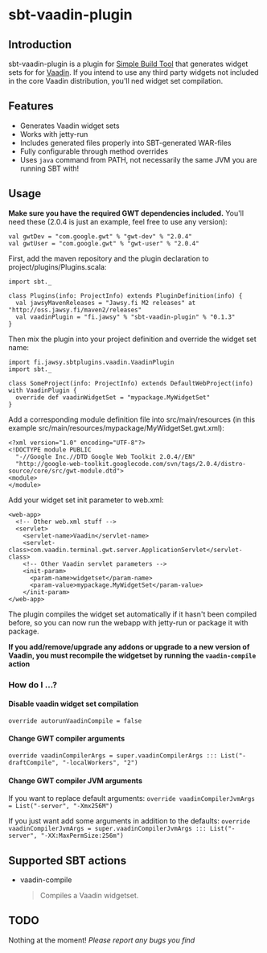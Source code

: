 sbt-vaadin-plugin
=================

## Introduction

sbt-vaadin-plugin is a plugin for [Simple Build Tool](http://code.google.com/p/simple-build-tool/) that generates widget sets for for [Vaadin](http://www.vaadin.com). If you intend to use any third party widgets not included in the core Vaadin distribution, you'll ned widget set compilation.

## Features

+ Generates Vaadin widget sets
+ Works with jetty-run
+ Includes generated files properly into SBT-generated WAR-files
+ Fully configurable through method overrides
+ Uses `java` command from PATH, not necessarily the same JVM you are running SBT with!

## Usage

**Make sure you have the required GWT dependencies included.**
You'll need these (2.0.4 is just an example, feel free to use any version):

    val gwtDev = "com.google.gwt" % "gwt-dev" % "2.0.4"
    val gwtUser = "com.google.gwt" % "gwt-user" % "2.0.4" 

First, add the maven repository and the plugin declaration to project/plugins/Plugins.scala:

    import sbt._

    class Plugins(info: ProjectInfo) extends PluginDefinition(info) {
      val jawsyMavenReleases = "Jawsy.fi M2 releases" at "http://oss.jawsy.fi/maven2/releases"
      val vaadinPlugin = "fi.jawsy" % "sbt-vaadin-plugin" % "0.1.3"
    }

Then mix the plugin into your project definition and override the widget set name:

    import fi.jawsy.sbtplugins.vaadin.VaadinPlugin
    import sbt._

    class SomeProject(info: ProjectInfo) extends DefaultWebProject(info) with VaadinPlugin {
      override def vaadinWidgetSet = "mypackage.MyWidgetSet"
    }

Add a corresponding module definition file into src/main/resources (in this example src/main/resources/mypackage/MyWidgetSet.gwt.xml):

    <?xml version="1.0" encoding="UTF-8"?>
    <!DOCTYPE module PUBLIC
      "-//Google Inc.//DTD Google Web Toolkit 2.0.4//EN"
      "http://google-web-toolkit.googlecode.com/svn/tags/2.0.4/distro-source/core/src/gwt-module.dtd">
    <module>
    </module>

Add your widget set init parameter to web.xml:

    <web-app>
      <!-- Other web.xml stuff -->
      <servlet>
        <servlet-name>Vaadin</servlet-name>
        <servlet-class>com.vaadin.terminal.gwt.server.ApplicationServlet</servlet-class>
        <!-- Other Vaadin servlet parameters -->
        <init-param>
          <param-name>widgetset</param-name>
          <param-value>mypackage.MyWidgetSet</param-value>
        </init-param>
    </web-app>

The plugin compiles the widget set automatically if it hasn't been compiled before, so you can now run the webapp with jetty-run or package it with package.

**If you add/remove/upgrade any addons or upgrade to a new version of Vaadin, you must recompile the widgetset by running the `vaadin-compile` action**

### How do I ...?

#### Disable vaadin widget set compilation

`override autorunVaadinCompile = false`

#### Change GWT compiler arguments

`override vaadinCompilerArgs = super.vaadinCompilerArgs ::: List("-draftCompile", "-localWorkers", "2")`

#### Change GWT compiler JVM arguments

If you want to replace default arguments:
`override vaadinCompilerJvmArgs = List("-server", "-Xmx256M")`

If you just want add some arguments in addition to the defaults:
`override vaadinCompilerJvmArgs = super.vaadinCompilerJvmArgs ::: List("-server", "-XX:MaxPermSize:256m")`

## Supported SBT actions

*   vaadin-compile

    > Compiles a Vaadin widgetset.

## TODO

Nothing at the moment! _Please report any bugs you find_
